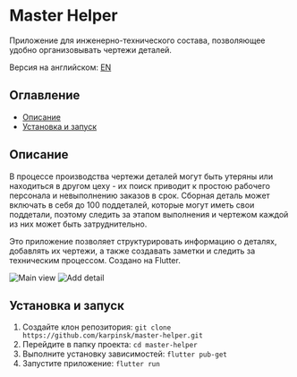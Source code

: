 # Master Helper

Приложение для инженерно-технического состава, позволяющее удобно организовывать чертежи деталей.

Версия на английском: [EN](https://github.com/karpinsk/master-helper/blob/master/README.md)

## Оглавление
  - [Описание](#описание)
  - [Установка и запуск](#установка-и-запуск)

## Описание

В процессе производства чертежи деталей могут быть утеряны или находиться в другом цеху - их поиск приводит к простою рабочего персонала и невыполнению заказов в срок. Сборная деталь может включать в себя до 100 поддеталей, которые могут иметь свои поддетали, поэтому следить за этапом выполнения и чертежом каждой из них может быть затруднительно.

Это приложение позволяет структурировать информацию о деталях, добавлять их чертежи, а также создавать заметки и следить за техническим процессом. Создано на Flutter.

 
![Main view](https://github.com/user-attachments/assets/54d0888a-cf87-4232-89fb-b4f33a7ba6e3)
![Add detail](https://github.com/user-attachments/assets/28c65fc1-4b2f-4e76-812c-1f6e20a4f7f5)

## Установка и запуск
1. Создайте клон репозитория:
    ``git clone https://github.com/karpinsk/master-helper.git``
2. Перейдите в папку проекта:
    ``cd master-helper``
3. Выполните установку зависимостей:
    ``flutter pub-get``
4. Запустите приложение:
   ``flutter run``
